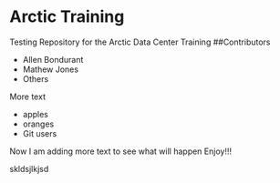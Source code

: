 # Arctic Training
Testing Repository for the Arctic Data Center Training
##Contributors
- Allen Bondurant
- Mathew Jones
- Others

More text

* apples
* oranges
* Git users


Now I am adding more text to see what will happen
Enjoy!!!


skldsjlkjsd